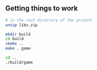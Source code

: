 ## Getting things to work
```bash
# in the root directory of the project
unzip libs.zip

mkdir build
cd build
cmake ..
make . game

cd ..
./build/game
```